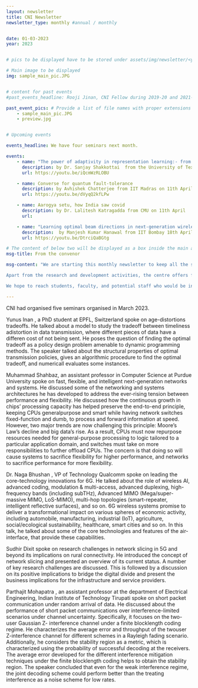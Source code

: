 ```yaml
---
layout: newsletter
title: CNI Newsletter
newsletter_type: monthly #annual / monthly


date: 01-03-2023 
year: 2023


# pics to be displayed have to be stored under assets/img/newsletter/<year>/<month>

# Main image to be displayed
img: sample_main_pic.JPG


# content for past events
#past_events_headline: Rooji Jinan, CNI Fellow during 2019-20 and 2021-22, defended her thesis on March 1, 2023 (Wednesday) at 10 am.

past_event_pics: # Provide a list of file names with proper extensions
    - sample_main_pic.JPG
    - preview.jpg


# Upcoming events

events_headline: We have four seminars next month.

events:
    - name: "The power of adaptivity in representation learning:- from meta-learning to federated learning"
      description: by Dr. Sanjay Shakkottai  from the University of Texas at Austin on 4th April @4pm
      url: https://youtu.be/iQcmWzRLOBU

    - name: Converse for quantum fault-tolerance
      description: by Avhishek Chatterjee from IIT Madras on 11th April @4pm
      url: https://youtu.be/dVyqQ2kfLPw

    - name: Aarogya setu, how India saw covid
      description: by Dr. Lalitesh Katragadda from CMU on 11th April 
      url:

    - name: "Learning optimal beam directions in next-generation wireless networks: A fixed-budget stochastic bandit approach"
      description:  by Manjesh Kumar Hanawal from IIT Bombay 18th April @4pm
      url: https://youtu.be/DtrciQaBGtg

# The content of below two will be displayed as a box inside the main area.
msg-title: From the convenor

msg-content: "We are starting this monthly newsletter to keep all the stakeholders updated on the centre activities. 

Apart from the research and development activities, the centre offers free online courses, scholarship for students working in the relevant areas, organises weekly seminar series, technical workshops, and annual summer schools. 

We hope to reach students, faculty, and potential staff who would be interested in participating in the centre activities. "

---
```


<!-- Main article -->
CNI had organised five seminars organised in March 2023.  
    
Yunus Inan , a PhD student at EPFL, Switzerland spoke on age-distortions tradeoffs. He talked about a model to study the tradeoff between timeliness adistortion in data transmission, where             different pieces of data have a differen cost of not being sent. He poses the question of finding the optimal tradeoff as a policy design problem                   amenable to dynamic programming methods. The speaker talked about the structural properties of optimal transmission policies, gives an algorithmic procedure to     find the optimal tradeoff, and numericall evaluates some instances.
    
Muhammad Shahbaz, an assistant professor in Computer Science at Purdue University spoke on fast, flexible, and intelligent next-generation networks and systems. He discussed some of the networking and systems architectures he has             developed to address the ever-rising tension between  performance and flexibility. He discussed how the continuous growth in chips’ processing capacity has         helped preserve the end-to-end principle, keeping CPUs generalpurpose and smart while having network switches fixed-function and dumb, to process and forward       information at speed. However, two major trends are now challenging this principle: Moore’s Law’s decline and big data’s rise. As a result, CPUs must now           repurpose resources needed for general-purpose processing to logic tailored to a particular application domain, and switches must take on more responsibilities     to further offload CPUs. The concern is that doing  so  will cause systems to sacrifice flexibility for higher performance, and networks to sacrifice               performance for more flexibility.
    
Dr. Naga Bhushan , VP of Technology Qualcomm spoke on leading the core-technology innovations for 6G. He talked about the role of wireless AI, advanced coding, modulation & multi-access, advanced duplexing, high-           frequency bands (including subTHz), Advanced MIMO (Mega/super-massive MIMO, LoS-MIMO), multi-hop topologies (smart-repeater, intelligent reflective surfaces),     and so on. 6G wireless systems promise to deliver a transformational impact on various spheres of economic activity, including automobile, manufacturing,           industrial (IoT), agriculture,  social/ecological sustainability, healthcare, smart cities and so on. In this talk, he talked about some of the core               technologies and features of the air-interface, that provide these capabilities.
    
Sudhir Dixit spoke on research challenges in network slicing in 5G and beyond its implications on rural connectivity. He introduced the concept of network slicing and presented an overview of its current status. A number of key research challenges are discussed.       This is followed by a discussion on its positive implications to bridge the digital divide and present the business implications for the infrastructure and         service providers.
    
Parthajit Mohapatra , an assistant professor at the department of Electrical Engineering, Indian Institute of Technology Tirupati spoke on short packet communication under random arrival of data. He discussed about the             performance of short packet communications over interference-limited scenarios under channel uncertainty. Specifically, it focuses on the two-user Gaussian Z-     interference channel under a finite blocklength coding regime. He characterizes the average error and throughput of the twouser Z-interference channel for         different schemes in a Rayleigh fading scenario. Additionally, he considers the stability region as a metric, which is characterized using the                     probability of successful decoding at the receivers. The average error developed for the different interference mitigation techniques under the finite             blocklength coding helps to obtain the stability region. The speaker concluded that even for the weak interference regime, the joint decoding scheme could         perform better than the treating interference as a noise scheme for low rates.

    
    
